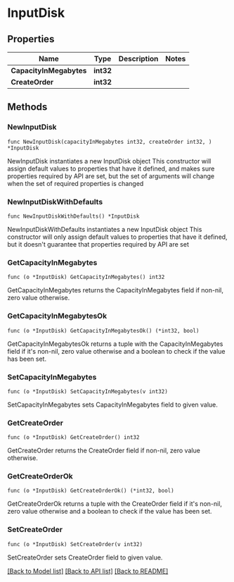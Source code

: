 # InputDisk

## Properties

Name | Type | Description | Notes
------------ | ------------- | ------------- | -------------
**CapacityInMegabytes** | **int32** |  | 
**CreateOrder** | **int32** |  | 

## Methods

### NewInputDisk

`func NewInputDisk(capacityInMegabytes int32, createOrder int32, ) *InputDisk`

NewInputDisk instantiates a new InputDisk object
This constructor will assign default values to properties that have it defined,
and makes sure properties required by API are set, but the set of arguments
will change when the set of required properties is changed

### NewInputDiskWithDefaults

`func NewInputDiskWithDefaults() *InputDisk`

NewInputDiskWithDefaults instantiates a new InputDisk object
This constructor will only assign default values to properties that have it defined,
but it doesn't guarantee that properties required by API are set

### GetCapacityInMegabytes

`func (o *InputDisk) GetCapacityInMegabytes() int32`

GetCapacityInMegabytes returns the CapacityInMegabytes field if non-nil, zero value otherwise.

### GetCapacityInMegabytesOk

`func (o *InputDisk) GetCapacityInMegabytesOk() (*int32, bool)`

GetCapacityInMegabytesOk returns a tuple with the CapacityInMegabytes field if it's non-nil, zero value otherwise
and a boolean to check if the value has been set.

### SetCapacityInMegabytes

`func (o *InputDisk) SetCapacityInMegabytes(v int32)`

SetCapacityInMegabytes sets CapacityInMegabytes field to given value.


### GetCreateOrder

`func (o *InputDisk) GetCreateOrder() int32`

GetCreateOrder returns the CreateOrder field if non-nil, zero value otherwise.

### GetCreateOrderOk

`func (o *InputDisk) GetCreateOrderOk() (*int32, bool)`

GetCreateOrderOk returns a tuple with the CreateOrder field if it's non-nil, zero value otherwise
and a boolean to check if the value has been set.

### SetCreateOrder

`func (o *InputDisk) SetCreateOrder(v int32)`

SetCreateOrder sets CreateOrder field to given value.



[[Back to Model list]](../README.md#documentation-for-models) [[Back to API list]](../README.md#documentation-for-api-endpoints) [[Back to README]](../README.md)


